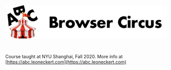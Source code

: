# ![ABC Browser Circus](other/assets/abc.png)


#  
Course taught at NYU Shanghai, Fall 2020. More info at [https://abc.leoneckert.com](https://abc.leoneckert.com)
